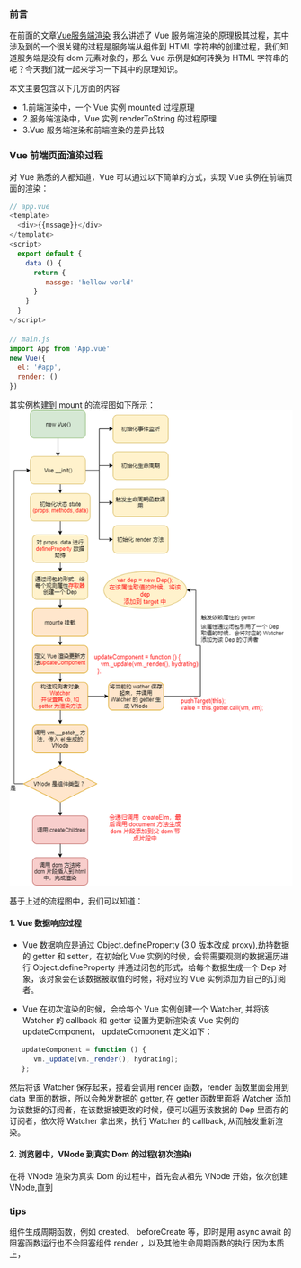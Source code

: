 ### 前言
在前面的文章[Vue服务端渲染](../Vue服务端渲染/README.md) 我么讲述了 Vue 服务端渲染的原理极其过程，其中涉及到的一个很关键的过程是服务端从组件到 HTML 字符串的创建过程，我们知道服务端是没有 dom 元素对象的，那么 Vue 示例是如何转换为 HTML 字符串的呢？今天我们就一起来学习一下其中的原理知识。

本文主要包含以下几方面的内容
- 1.前端渲染中，一个 Vue 实例 mounted 过程原理
- 2.服务端渲染中，Vue 实例 renderToString 的过程原理
- 3.Vue 服务端渲染和前端渲染的差异比较


### Vue 前端页面渲染过程
对 Vue 熟悉的人都知道，Vue 可以通过以下简单的方式，实现 Vue 实例在前端页面的渲染：
```javascript
// app.vue
<template>
  <div>{{mssage}}</div>
</template>
<script>
  export default {
    data () {
      return {
         massge: 'hellow world' 
      }
    }
  }
</script>

// main.js
import App from 'App.vue'
new Vue({
  el: '#app',
  render: () 
})
```

其实例构建到 mount 的流程图如下所示：  
![Vue 实例挂载图](./images/mount.png)  

基于上述的流程图中，我们可以知道：

#### 1. Vue 数据响应过程
- Vue 数据响应是通过 Object.defineProperty (3.0 版本改成 proxy),劫持数据的 getter 和 setter，在初始化 Vue 实例的时候，会将需要观测的数据遍历进行 Object.defineProperty 并通过闭包的形式，给每个数据生成一个 Dep 对象，该对象会在该数据被取值的时候，将对应的 Vue 实例添加为自己的订阅者。


- Vue 在初次渲染的时候，会给每个 Vue 实例创建一个 Watcher, 并将该 Watcher 的 callback 和 getter 设置为更新渲染该 Vue 实例的 updateComponent， updateComponent 定义如下：
```javascript
   updateComponent = function () {
      vm._update(vm._render(), hydrating);
   };
```
然后将该 Watcher 保存起来，接着会调用 render 函数，render 函数里面会用到 data 里面的数据，所以会触发数据的 getter, 在 getter 函数里面将 Watcher 添加为该数据的订阅者，在该数据被更改的时候，便可以遍历该数据的 Dep 里面存的订阅者，依次将 Watcher 拿出来，执行 Watcher 的 callback, 从而触发重新渲染。


#### 2. 浏览器中，VNode 到真实 Dom 的过程(初次渲染)
在将 VNode 渲染为真实 Dom 的过程中，首先会从祖先 VNode 开始，依次创建 VNode,直到













### tips
组件生成周期函数，例如 created、 beforeCreate 等，即时是用 async await 的阻塞函数运行也不会阻塞组件 render ，以及其他生命周期函数的执行
因为本质上，
